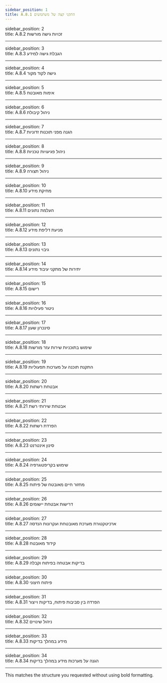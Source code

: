 ```yaml
---
sidebar_position: 1  
title: A.8.1 התקני קצה של משתמשים
---
```


sidebar_position: 2  
title: A.8.2 זכויות גישה מורשות

---

sidebar_position: 3  
title: A.8.3 הגבלת גישה למידע

---

sidebar_position: 4  
title: A.8.4 גישה לקוד מקור

---

sidebar_position: 5  
title: A.8.5 אימות מאובטח

---

sidebar_position: 6  
title: A.8.6 ניהול קיבולת

---

sidebar_position: 7  
title: A.8.7 הגנה מפני תוכנות זדוניות

---

sidebar_position: 8  
title: A.8.8 ניהול פגיעויות טכניות

---

sidebar_position: 9  
title: A.8.9 ניהול תצורה

---

sidebar_position: 10  
title: A.8.10 מחיקת מידע

---

sidebar_position: 11  
title: A.8.11 העלמת נתונים

---

sidebar_position: 12  
title: A.8.12 מניעת דליפת מידע

---

sidebar_position: 13  
title: A.8.13 גיבוי נתונים

---

sidebar_position: 14  
title: A.8.14 יתירות של מתקני עיבוד מידע

---

sidebar_position: 15  
title: A.8.15 רישום

---

sidebar_position: 16  
title: A.8.16 ניטור פעילויות

---

sidebar_position: 17  
title: A.8.17 סינכרון שעון

---

sidebar_position: 18  
title: A.8.18 שימוש בתוכניות שירות עזר מורשות

---

sidebar_position: 19  
title: A.8.19 התקנת תוכנה על מערכות תפעוליות

---

sidebar_position: 20  
title: A.8.20 אבטחת רשתות

---

sidebar_position: 21  
title: A.8.21 אבטחת שירותי רשת

---

sidebar_position: 22  
title: A.8.22 הפרדת רשתות

---

sidebar_position: 23  
title: A.8.23 סינון אינטרנט

---

sidebar_position: 24  
title: A.8.24 שימוש בקריפטוגרפיה

---

sidebar_position: 25  
title: A.8.25 מחזור חיים מאובטח של פיתוח

---

sidebar_position: 26  
title: A.8.26 דרישות אבטחת יישומים

---

sidebar_position: 27  
title: A.8.27 ארכיטקטורת מערכת מאובטחת ועקרונות הנדסה

---

sidebar_position: 28  
title: A.8.28 קידוד מאובטח

---

sidebar_position: 29  
title: A.8.29 בדיקות אבטחה בפיתוח וקבלה

---

sidebar_position: 30  
title: A.8.30 פיתוח חיצוני

---

sidebar_position: 31  
title: A.8.31 הפרדה בין סביבות פיתוח, בדיקות וייצור

---

sidebar_position: 32  
title: A.8.32 ניהול שינויים

---

sidebar_position: 33  
title: A.8.33 מידע במהלך בדיקות

---

sidebar_position: 34  
title: A.8.34 הגנה על מערכות מידע במהלך בדיקות

---

This matches the structure you requested without using bold formatting.